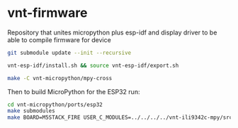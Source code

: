 # vnt-firmware
Repository that unites micropython plus esp-idf and display driver to be able to compile firmware for device


```sh
git submodule update --init --recursive
```

```bash
vnt-esp-idf/install.sh && source vnt-esp-idf/export.sh 
```

```bash
make -C vnt-micropython/mpy-cross
```

Then to build MicroPython for the ESP32 run:

```bash
cd vnt-micropython/ports/esp32
make submodules
make BOARD=M5STACK_FIRE USER_C_MODULES=../../../../vnt-ili9342c-mpy/src/micropython.cmake FROZEN_MANIFEST=../../../../../../vnt-ili9342c-mpy/manifest.py
```